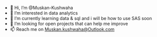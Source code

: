 - 👋 Hi, I’m @Muskan-Kushwaha
- 👀 I’m interested in data analytics
- 🌱 I’m currently learning data & sql and i will be how to use SAS soon 
- 💞️ I’m looking for open projects that can help me improve
- 📫 Reach me on Muskan.kushwaha@Outlook.com


<!---
Muskan-Kushwaha/Muskan-Kushwaha is a ✨ special ✨ repository because its `README.md` (this file) appears on your GitHub profile.
You can click the Preview link to take a look at your changes.
--->
